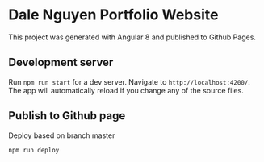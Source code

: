 # Dale Nguyen Portfolio Website

This project was generated with Angular 8 and published to Github Pages.

## Development server

Run `npm run start` for a dev server. Navigate to `http://localhost:4200/`. The app will automatically reload if you change any of the source files.

## Publish to Github page

Deploy based on branch master

```sh
npm run deploy
```
